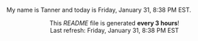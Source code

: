 My name is Tanner and today is Friday, January 31, 8:38 PM EST.

<p align="center">This <i>README</i> file is generated <b>every 3 hours</b>!</br>Last refresh: Friday, January 31, 8:38 PM EST<br /></p>
